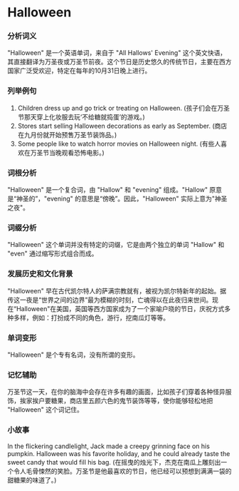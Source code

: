 # Halloween

### 分析词义

  

"Halloween" 是一个英语单词，来自于 "All Hallows' Evening" 这个英文快语，其直接翻译为万圣夜或万圣节前夜。这个节日是历史悠久的传统节日，主要在西方国家广泛受欢迎，特定在每年的10月31日晚上进行。

  

### 列举例句

  

1.  Children dress up and go trick or treating on Halloween. (孩子们会在万圣节那天穿上化妆服去玩‘不给糖就捣蛋’的游戏。)
2.  Stores start selling Halloween decorations as early as September. (商店在九月份就开始预售万圣节装饰品。)
3.  Some people like to watch horror movies on Halloween night. (有些人喜欢在万圣节当晚观看恐怖电影。)

  

### 词根分析

  

"Halloween" 是一个复合词，由 "Hallow" 和 "evening" 组成。"Hallow" 原意是“神圣的”，"evening" 的意思是“傍晚”。因此，"Halloween" 实际上意为"神圣之夜"。

  

### 词缀分析

  

"Halloween" 这个单词并没有特定的词缀，它是由两个独立的单词 "Hallow" 和 "even" 通过缩写形式组合而成。

  

### 发展历史和文化背景

  

"Halloween" 早在古代凯尔特人的萨满宗教就有，被视为凯尔特新年的起始。据传这一夜是“世界之间的边界”最为模糊的时刻，亡魂得以在此夜归来世间。现在“Halloween"在美国，英国等西方国家成为了一个家喻户晓的节日，庆祝方式多种多样，例如：打扮成不同的角色，游行，挖南瓜灯等等。

  

### 单词变形

  

"Halloween" 是个专有名词，没有所谓的变形。

  

### 记忆辅助

  

万圣节这一天，在你的脑海中会存在许多有趣的画面，比如孩子们穿着各种怪异服饰，挨家挨户要糖果，商店里五颜六色的鬼节装饰等等，使你能够轻松地把 "Halloween" 这个词记住。

  

### 小故事

  

In the flickering candlelight, Jack made a creepy grinning face on his pumpkin. Halloween was his favorite holiday, and he could already taste the sweet candy that would fill his bag. (在摇曳的烛光下，杰克在南瓜上雕刻出一个令人毛骨悚然的笑脸。万圣节是他最喜欢的节日，他已经可以预想到满满一袋的甜糖果的味道了。)
